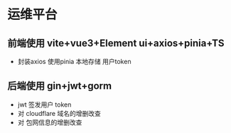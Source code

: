 # 运维平台

## 前端使用 vite+vue3+Element ui+axios+pinia+TS
* 封装axios  使用pinia 本地存储 用户token
## 后端使用 gin+jwt+gorm
* jwt 签发用户 token
* 对 cloudflare 域名的增删改查
* 对 包网信息的增删改查
